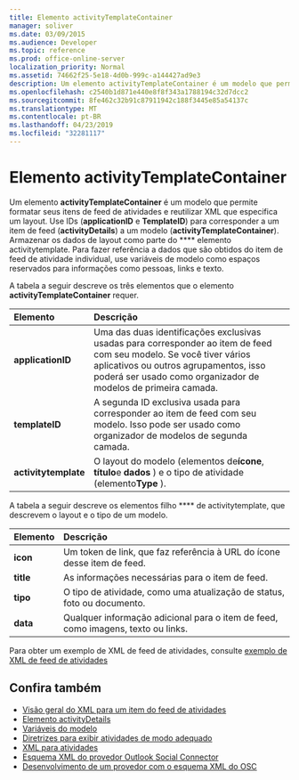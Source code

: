 ```yaml
---
title: Elemento activityTemplateContainer
manager: soliver
ms.date: 03/09/2015
ms.audience: Developer
ms.topic: reference
ms.prod: office-online-server
localization_priority: Normal
ms.assetid: 74662f25-5e18-4d0b-999c-a144427ad9e3
description: Um elemento activityTemplateContainer é um modelo que permite formatar seus itens de feed de atividades e reutilizar XML que especifica um layout.
ms.openlocfilehash: c2540b1d871e440e8f8f343a1788194c32d7dcc2
ms.sourcegitcommit: 8fe462c32b91c87911942c188f3445e85a54137c
ms.translationtype: MT
ms.contentlocale: pt-BR
ms.lasthandoff: 04/23/2019
ms.locfileid: "32281117"
---
```

# <a name="activitytemplatecontainer-element"></a>Elemento activityTemplateContainer

Um elemento **activityTemplateContainer** é um modelo que permite formatar seus itens de feed de atividades e reutilizar XML que especifica um layout. Use IDs (**applicationID** e **TemplateID**) para corresponder a um item de feed (**activityDetails**) a um modelo (**activityTemplateContainer**). Armazenar os dados de layout como parte do **** elemento activitytemplate. Para fazer referência a dados que são obtidos do item de feed de atividade individual, use variáveis de modelo como espaços reservados para informações como pessoas, links e texto. 
  
A tabela a seguir descreve os três elementos que o elemento **activityTemplateContainer** requer. 
  
|**Elemento**|**Descrição**|
|:-----|:-----|
|**applicationID** <br/> |Uma das duas identificações exclusivas usadas para corresponder ao item de feed com seu modelo. Se você tiver vários aplicativos ou outros agrupamentos, isso poderá ser usado como organizador de modelos de primeira camada.  <br/> |
|**templateID** <br/> |A segunda ID exclusiva usada para corresponder ao item de feed com seu modelo. Isso pode ser usado como organizador de modelos de segunda camada.  <br/> |
|**activitytemplate** <br/> |O layout do modelo (elementos de**ícone**, **título**e **dados** ) e o tipo de atividade (elemento**Type** ).  <br/> |
   
A tabela a seguir descreve os elementos filho **** de activitytemplate, que descrevem o layout e o tipo de um modelo.
  
|**Elemento**|**Descrição**|
|:-----|:-----|
|**icon** <br/> |Um token de link, que faz referência à URL do ícone desse item de feed.  <br/> |
|**title** <br/> |As informações necessárias para o item de feed.  <br/> |
|**tipo** <br/> |O tipo de atividade, como uma atualização de status, foto ou documento.  <br/> |
|**data** <br/> |Qualquer informação adicional para o item de feed, como imagens, texto ou links.  <br/> |
   
Para obter um exemplo de XML de feed de atividades, consulte [exemplo de XML de feed de atividades](activity-feed-xml-example.md)
  
## <a name="see-also"></a>Confira também

- [Visão geral do XML para um item do feed de atividades](overview-of-xml-for-an-activity-feed-item.md)  
- [Elemento activityDetails](activitydetails-element.md)  
- [Variáveis do modelo](template-variables.md)  
- [Diretrizes para exibir atividades de modo adequado](guidelines-for-properly-displaying-activities.md)  
- [XML para atividades](xml-for-activities.md)  
- [Esquema XML do provedor Outlook Social Connector](outlook-social-connector-provider-xml-schema.md)
- [Desenvolvimento de um provedor com o esquema XML do OSC](developing-a-provider-with-the-osc-xml-schema.md)

